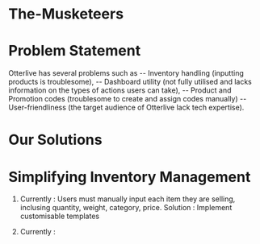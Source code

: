 # The-Musketeers

# Problem Statement #
Otterlive has several problems such as 
-- Inventory handling (inputting products is troublesome), 
-- Dashboard utility (not fully utilised and lacks information on the types of actions users can take), 
-- Product and Promotion codes (troublesome to create and assign codes manually) 
-- User-friendliness (the target audience of Otterlive lack tech expertise). 

# Our Solutions #

# Simplifying Inventory Management 
1. Currently : Users must manually input each item they are selling, inclusing quantity, weight, category, price.
Solution : Implement customisable templates 

2. Currently : 
